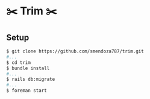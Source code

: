 # :scissors: Trim :scissors:

## Setup

```bash
$ git clone https://github.com/smendoza787/trim.git
#...
$ cd trim
$ bundle install
#...
$ rails db:migrate
#...
$ foreman start
```
